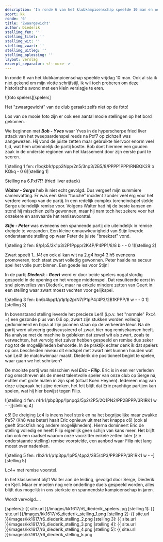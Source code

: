 ```yaml
---
description: 'In ronde 6 van het klubkampioenschap speelde 10 man en ook al sta ik niet gekend om mijn vlotte schrijfstijl, wil ik toch proberen om deze historische avond met een klein verslagje te eren.'
soort: kk
ronde: '6'
title: 'Zwaargewicht'
author: Diederik
stelling_fen: ''
stelling_titel: ''
stelling_wit: ''
stelling_zwart: ''
stelling_uitleg: ''
stelling_oplossing: ''
layout: verslag
excerpt_separator: <!--more-->
---
```

In ronde 6 van het klubkampioenschap speelde vrijdag 10 man. Ook al sta ik niet gekend om mijn vlotte schrijfstijl, ik wil toch proberen om deze historische avond met een klein verslagje te eren.<!--more-->

![foto spelers][spelers]

Het "zwaargewicht" van de club geraakt zelfs niet op de foto!

Los van de mooie foto zijn er ook een aantal mooie stellingen op het bord gekomen.

We beginnen met **_Bob - Yves_** waar Yves in de hyperscherpe fried liver attack van het tweepaardenspel reeds na Pxf7 op zichzelf was aangewezen. Hij vond de juiste zetten maar gebruikte hiervoor enorm veel tijd, wat hem uiteindelijk de partij kostte. Bob doet hiermee een gouden zaak in de onderste regionen van het klassement door zijn eerste punt te scoren.

![stelling 1 fen: r1bqkb1r/ppp2Npp/2n5/3np3/2B5/8/PPPP1PPP/RNBQK2R b KQkq - 0 6][stelling 1]

Stelling na 6.Pxf7!? (fried liver attack)

**_Walter - Serge_** heb ik niet echt gevolgd. Dus vergeef mijn summiere samenvatting. Er was een klein "touché" incident zonder veel erg voor het verdere verloop van de partij. In een redelijk complex toreneindspel stelde Serge uiteindelijk remise voor. Volgens Walter had hij de beste kansen en stond hij misschien zelfs gewonnen, maar hij nam toch het zekere voor het onzekere en aanvaarde het remisevoorstel.

**_Stijn - Peter_** was eveneens een spannende partij die uiteindelijk in remise dreigde te verzanden. Een kleine onnauwkeurigheid van Stijn leverde onderstaande stelling op waar Peter de juiste "breekzet" vond.

![stelling 2 fen: 8/p1p5/2k1p3/2P1Pppp/2K4P/P4PP1/8/8 b - - 0 1][stelling 2]

Zwart speelt 1...f4! en ook al kan wit na 2.g4 hxg4 3.h5 eveneens promoveren, toch staat zwart volledig gewonnen. Peter haalde na secuur spel het volle punt binnen. Een goede les voor Stijn!

In de partij **_Diederik - Geert_** werd er door beide spelers nogal slordig gespeeld in de opening en het vroege middenspel. Dat resulteerde eerst in snel pionverlies van Diederik, maar na enkele mindere zetten van Geert in een stelling waar zwart moest vechten voor gelijkspel.

![stelling 3 fen: bn6/4kpp1/p1p1p2p/N7/P1pP4/4P3/2B1KPPP/8 w - - 0 1][stelling 3]

In bovenstaand stelling leverde het precieze Le4! (i.p.v. het "normale" Pxc4 =) een gezonde plus van 0.6 op, zwart zijn stukken worden volledig gedomineerd en bijna al zijn pionnen staan op de verkeerde kleur. Na de partij werd uitvoerig gediscussieerd of zwart hier nog remisekansen heeft. Na analyse met de machine is gebleken dat zowel wit als zwart, zoals te verwachten, het vervolg niet zuiver hebben gespeeld en remise dus zeker nog tot de mogelijkheden behoorde. In de praktijk echter denk ik dat spelers op ons bescheiden niveau dit eindspel met zwart niet kunnen houden wat van Le4! de matchwinnaar maakt. Diederik die positioneel begint te spelen, waar gaan we het schrijven?

De mooiste partij was misschien wel **_Eric - Filip_**. Eric is in een ver verleden nog omschreven als de meest talentvolle speler van onze club op Serge na, echter met grote hiaten in zijn spel (citaat Koen Heynen). Iedereen mag van deze uitspraak het zijne denken, het feit blijft dat Eric prachtige partijen kan spelen, wat hij hier bewijst tegen Filip.

![stelling 4 fen: r4rk1/pbp3pp/1pnpq3/5p2/2P5/2Q1PN2/PP2BPPP/3R1RK1 w - -][stelling 4]

c5! De dreiging Lc4 is ineens heel sterk en na het begrijpelijke maar zwakke Pe5? (Kh8 was beter) haalt Eric opnieuw uit met het knappe c6! (ook al geeft Stockfish nog andere mogelijkheden). Hierna domineert Eric de stelling volledig en heeft Filip eigenlijk geen schijn van kans meer. Het blijft dan ook een raadsel waarom onze voorzitter enkele zetten later (zie onderstaande stelling) remise voorstelde, een aanbod waar Filip niet lang moest over nadenken.

![stelling 5 fen: r1b2rk1/p1p3pp/1pP5/4pp2/2B5/4P3/PP3PPP/3R1RK1 w - -][stelling 5]

Lc4+ met remise voorstel.

In het klassement blijft Walter aan de leiding, gevolgd door Serge, Diederik en Kjell. Maar er moeten nog vele onderlinge duels gespeeld worden, alles blijft dus mogelijk in ons sterkste en spannendste kampioenschap in jaren.

Wordt vervolgd....

[spelers]: {{ site.url }}/images/kk1617/r6_diederik_spelers.jpg
[stelling 1]: {{ site.url }}/images/kk1617/r6_diederik_stelling_1.png
[stelling 2]: {{ site.url }}/images/kk1617/r6_diederik_stelling_2.png
[stelling 3]: {{ site.url }}/images/kk1617/r6_diederik_stelling_3.png
[stelling 4]: {{ site.url }}/images/kk1617/r6_diederik_stelling_4.png
[stelling 5]: {{ site.url }}/images/kk1617/r6_diederik_stelling_5.png
